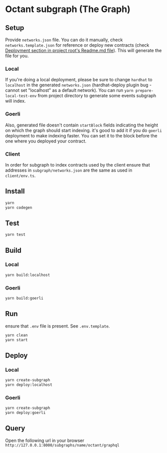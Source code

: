 # Octant subgraph (The Graph)

## Setup

Provide `networks.json` file. You can do it manually, check `networks.template.json` for reference or
deploy new contracts (check [Deployment section in project root's Readme.md file](../README.md#deployment)).
This will generate the file for you.

### Local

If you're doing a local deployment, please be sure to change `hardhat` to `localhost` in the generated
`networks.json` (hardhat-deploy plugin bug - cannot set "localhost" as a default network).
You can run `yarn prepare-local-test-env` from project directory to generate some events subgraph will index.

### Goerli

Also, generated file doesn't contain `startBlock` fields indicating the height on which the graph should
start indexing. it's good to add it if you do `goerli` deployment to make indexing faster. You can set
it to the block before the one where you deployed your contract.

### Client

In order for subgraph to index contracts used by the client ensure that addresses in `subgraph/networks.json` are the same as used in `client/env.ts`.

## Install
```bash
yarn
yarn codegen
```

## Test
```bash
yarn test
```

## Build

### Local
```bash
yarn build:localhost
```

### Goerli
```bash
yarn build:goerli
```

## Run
ensure that `.env`  file is present. See `.env.template`.

```bash
yarn clean
yarn start
```
## Deploy
### Local
```bash
yarn create-subgraph
yarn deploy:localhost
```

### Goerli
```bash
yarn create-subgraph
yarn deploy:goerli
```

## Query
Open the following url in your browser `http://127.0.0.1:8000/subgraphs/name/octant/graphql`
